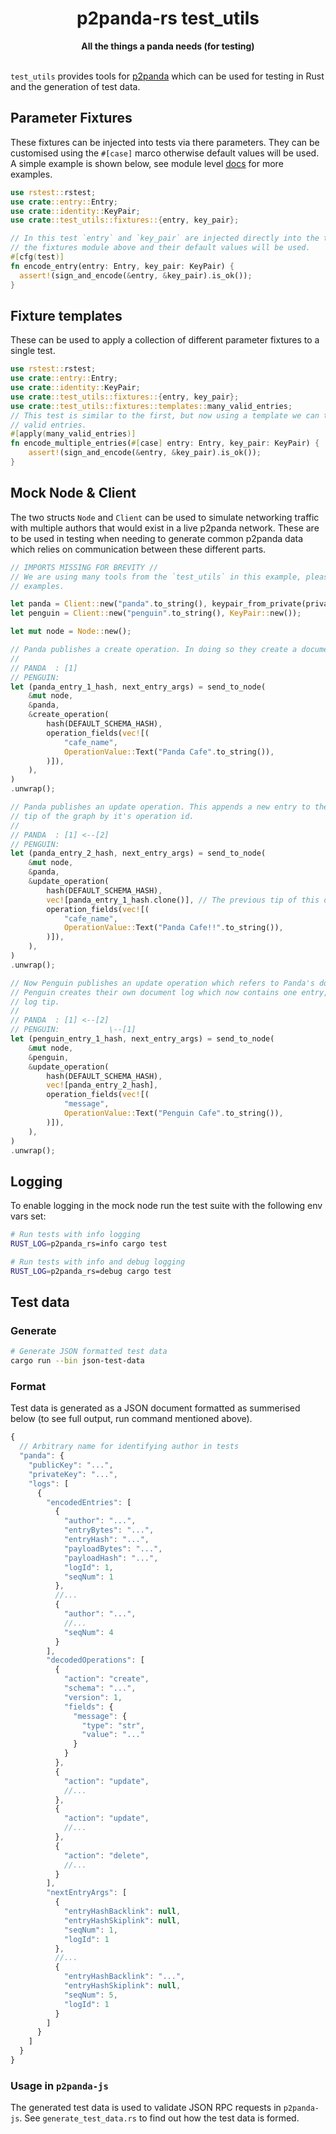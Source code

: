<h1 align="center">p2panda-rs test_utils</h1>

<div align="center">
  <strong>All the things a panda needs (for testing)</strong>
</div>

<br />

`test_utils` provides tools for [p2panda](https://github.com/p2panda/p2panda) which can be used for testing in Rust and the generation of test data.

## Parameter Fixtures

These fixtures can be injected into tests via there parameters. They can be customised using the `#[case]` marco otherwise default values will be used.
A simple example is shown below, see module level [docs](https://github.com/p2panda/p2panda/blob/main/p2panda-rs/src/test_utils/fixtures/mod.rs) for more examples.

```rs
use rstest::rstest;
use crate::entry::Entry;
use crate::identity::KeyPair;
use crate::test_utils::fixtures::{entry, key_pair};

// In this test `entry` and `key_pair` are injected directly into the test, they were imported from
// the fixtures module above and their default values will be used.
#[cfg(test)]
fn encode_entry(entry: Entry, key_pair: KeyPair) {
  assert!(sign_and_encode(&entry, &key_pair).is_ok());
}


```

## Fixture templates

These can be used to apply a collection of different parameter fixtures to a single test.

```rs
use rstest::rstest;
use crate::entry::Entry;
use crate::identity::KeyPair;
use crate::test_utils::fixtures::{entry, key_pair};
use crate::test_utils::fixtures::templates::many_valid_entries;
// This test is similar to the first, but now using a template we can test against many different
// valid entries.
#[apply(many_valid_entries)]
fn encode_multiple_entries(#[case] entry: Entry, key_pair: KeyPair) {
    assert!(sign_and_encode(&entry, &key_pair).is_ok());
}
```

## Mock Node & Client

The two structs `Node` and `Client` can be used to simulate networking traffic with multiple authors that would exist in a live p2panda network. These
are to be used in testing when needing to generate common p2panda data which relies on communication between these different parts.

```rs
// IMPORTS MISSING FOR BREVITY //
// We are using many tools from the `test_utils` in this example, please see module level docs for more thorough
// examples.

let panda = Client::new("panda".to_string(), keypair_from_private(private_key));
let penguin = Client::new("penguin".to_string(), KeyPair::new());

let mut node = Node::new();

// Panda publishes a create operation. In doing so they create a document log which contains one entry.
//
// PANDA  : [1]
// PENGUIN:
let (panda_entry_1_hash, next_entry_args) = send_to_node(
    &mut node,
    &panda,
    &create_operation(
        hash(DEFAULT_SCHEMA_HASH),
        operation_fields(vec![(
            "cafe_name",
            OperationValue::Text("Panda Cafe".to_string()),
        )]),
    ),
)
.unwrap();

// Panda publishes an update operation. This appends a new entry to the document log, the operation also refers to the previous
// tip of the graph by it's operation id.
//
// PANDA  : [1] <--[2]
// PENGUIN:
let (panda_entry_2_hash, next_entry_args) = send_to_node(
    &mut node,
    &panda,
    &update_operation(
        hash(DEFAULT_SCHEMA_HASH),
        vec![panda_entry_1_hash.clone()], // The previous tip of this document graph
        operation_fields(vec![(
            "cafe_name",
            OperationValue::Text("Panda Cafe!!".to_string()),
        )]),
    ),
)
.unwrap();

// Now Penguin publishes an update operation which refers to Panda's document (via it's tip operation). In doing this
// Penguin creates their own document log which now contains one entry, the operation on this entry refers to Panda's document
// log tip.
//
// PANDA  : [1] <--[2]
// PENGUIN:           \--[1]
let (penguin_entry_1_hash, next_entry_args) = send_to_node(
    &mut node,
    &penguin,
    &update_operation(
        hash(DEFAULT_SCHEMA_HASH),
        vec![panda_entry_2_hash],
        operation_fields(vec![(
            "message",
            OperationValue::Text("Penguin Cafe".to_string()),
        )]),
    ),
)
.unwrap();
```

## Logging

To enable logging in the mock node run the test suite with the following env vars set:

```bash
# Run tests with info logging
RUST_LOG=p2panda_rs=info cargo test

# Run tests with info and debug logging
RUST_LOG=p2panda_rs=debug cargo test
```

## Test data

### Generate

```bash
# Generate JSON formatted test data
cargo run --bin json-test-data
```

### Format

Test data is generated as a JSON document formatted as summerised below (to see full output, run command mentioned above).

```js
{
  // Arbitrary name for identifying author in tests
  "panda": {
    "publicKey": "...",
    "privateKey": "...",
    "logs": [
      {
        "encodedEntries": [
          {
            "author": "...",
            "entryBytes": "...",
            "entryHash": "...",
            "payloadBytes": "...",
            "payloadHash": "...",
            "logId": 1,
            "seqNum": 1
          },
          //...
          {
            "author": "...",
            //...
            "seqNum": 4
          }
        ],
        "decodedOperations": [
          {
            "action": "create",
            "schema": "...",
            "version": 1,
            "fields": {
              "message": {
                "type": "str",
                "value": "..."
              }
            }
          },
          {
            "action": "update",
            //...
          },
          {
            "action": "update",
            //...
          },
          {
            "action": "delete",
            //...
          }
        ],
        "nextEntryArgs": [
          {
            "entryHashBacklink": null,
            "entryHashSkiplink": null,
            "seqNum": 1,
            "logId": 1
          },
          //...
          {
            "entryHashBacklink": "...",
            "entryHashSkiplink": null,
            "seqNum": 5,
            "logId": 1
          }
        ]
      }
    ]
  }
}
```

### Usage in `p2panda-js`

The generated test data is used to validate JSON RPC requests in `p2panda-js`. See `generate_test_data.rs` to find out how the test data is formed.
